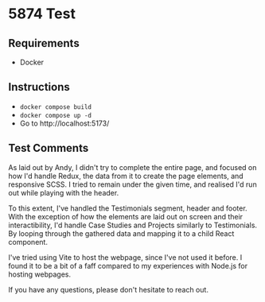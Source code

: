 # 5874 Test

## Requirements
- Docker

## Instructions
- `docker compose build`
- `docker compose up -d`
- Go to http://localhost:5173/

## Test Comments
As laid out by Andy, I didn't try to complete the entire page, and focused on how I'd handle Redux, the data from it to create the page elements, and responsive SCSS. I tried to remain under the given time, and realised I'd run out while playing with the header.

To this extent, I've handled the Testimonials segment, header and footer. With the exception of how the elements are laid out on screen and their interactibility, I'd handle Case Studies and Projects similarly to Testimonials. By looping through the gathered data and mapping it to a child React component.

I've tried using Vite to host the webpage, since I've not used it before. I found it to be a bit of a faff compared to my experiences with Node.js for hosting webpages.

If you have any questions, please don't hesitate to reach out.